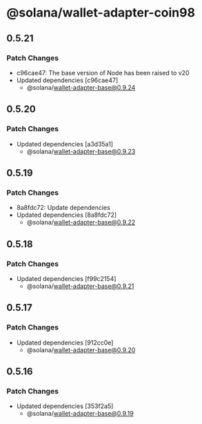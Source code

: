 # @solana/wallet-adapter-coin98

## 0.5.21

### Patch Changes

-   c96cae47: The base version of Node has been raised to v20
-   Updated dependencies [c96cae47]
    -   @solana/wallet-adapter-base@0.9.24

## 0.5.20

### Patch Changes

-   Updated dependencies [a3d35a1]
    -   @solana/wallet-adapter-base@0.9.23

## 0.5.19

### Patch Changes

-   8a8fdc72: Update dependencies
-   Updated dependencies [8a8fdc72]
    -   @solana/wallet-adapter-base@0.9.22

## 0.5.18

### Patch Changes

-   Updated dependencies [f99c2154]
    -   @solana/wallet-adapter-base@0.9.21

## 0.5.17

### Patch Changes

-   Updated dependencies [912cc0e]
    -   @solana/wallet-adapter-base@0.9.20

## 0.5.16

### Patch Changes

-   Updated dependencies [353f2a5]
    -   @solana/wallet-adapter-base@0.9.19
